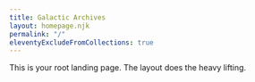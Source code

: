 ```yaml
---
title: Galactic Archives
layout: homepage.njk
permalink: "/"
eleventyExcludeFromCollections: true
---
```

This is your root landing page. The layout does the heavy lifting.
